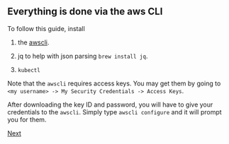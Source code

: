 ## Everything is done via the aws CLI

To follow this guide, install 

1) the [awscli](https://docs.aws.amazon.com/cli/latest/userguide/cli-chap-install.html).

2) jq to help with json parsing `brew install jq`.

3) `kubectl`

Note that the `awscli` requires access keys. You may get them by going to `<my username> -> My Security Credentials -> Access Keys`.

After downloading the key ID and password, you will have to give your credentials to the `awscli`. Simply type `awscli configure` and it will prompt you for them.

[Next](https://https://github.com/Jonroslu/KnowledgeBase/blob/master/aws/aws-eks-setup/2-create-role.md)



